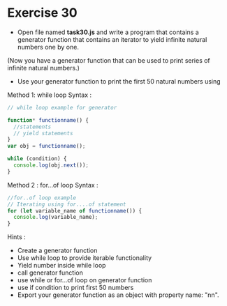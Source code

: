 # Exercise 30

- Open file named **task30.js** and write a program that contains a generator function that contains an iterator to yield infinite natural numbers one by one.

(Now you have a generator function that can be used to print series of infinite natural numbers.)

- Use your generator function to print the first 50 natural numbers using

Method 1: while loop
Syntax :

```js
// while loop example for generator

function* functionname() {
  //statements
  // yield statements
}
var obj = functionname();

while (condition) {
  console.log(obj.next());
}
```

Method 2 : for...of loop
Syntax :

```js
//for..of loop example
// Iterating using for....of statement
for (let variable_name of functionname()) {
  console.log(variable_name);
}
```

Hints :

- Create a generator function
- Use while loop to provide iterable functionality
- Yield number inside while loop
- call generator function
- use while or for...of loop on generator function
- use if condition to print first 50 numbers
- Export your generator function as an object with property name: "nn".